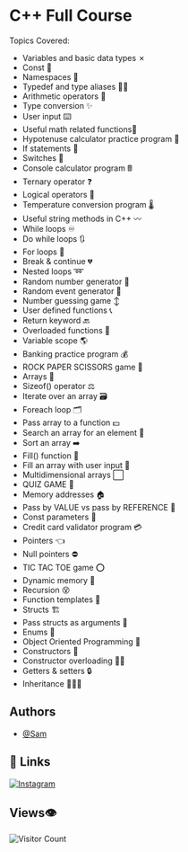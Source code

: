 

# C++ Full Course

Topics Covered:

- Variables and basic data types ✗
- Const 🚫
- Namespaces 📛
- Typedef and type aliases 🙋‍♂️
- Arithmetic operators 🧮
- Type conversion ✨
- User input ⌨️
- Useful math related functions🔢
- Hypotenuse calculator practice program 📐
- If statements 🤔
- Switches 🔀
- Console calculator program 🖩
- Ternary operator ❓
- Logical operators 🔣
- Temperature conversion program 🌡️
- Useful string methods in C++ 〰️
- While loops ♾️
- Do while loops 🔃
- For loops 🔂
- Break & continue 💔
- Nested loops ➿
- Random number generator 🎲
- Random event generator 🎁
- Number guessing game ↕️
- User defined functions 📞
- Return keyword 🔙
- Overloaded functions 🍕
- Variable scope 🌎
- Banking practice program 💰
- ROCK PAPER SCISSORS game 👊
- Arrays 🚗
- Sizeof() operator ⚖️
- Iterate over an array 🗃️
- Foreach loop 🗂️
- Pass array to a function 💵
- Search an array for an element 🔎
- Sort an array ➡️
- Fill() function 🍔
- Fill an array with user input 🌭
- Multidimensional arrays ⬜
- QUIZ GAME 💯
- Memory addresses 🏠
- Pass by VALUE vs pass by REFERENCE 📧
- Const parameters 🧱
- Credit card validator program 💳
- Pointers 👈
- Null pointers ⛔
- TIC TAC TOE game ⭕
- Dynamic memory 🧠
- Recursion 😵
- Function templates 🍪
- Structs 🏗️
- Pass structs as arguments 🚚
- Enums 📅
- Object Oriented Programming 🧍
- Constructors 👷
- Constructor overloading 👨‍🍳
- Getters & setters 🔒
- Inheritance 👩‍👧‍👦


## Authors

- [@Sam](https://www.github.com/Hacker-Sam-is-here)


## 🔗 Links

[![Instagram](https://img.shields.io/badge/Instagram-E4405F?style=for-the-badge&logo=instagram&logoColor=white)](https://www.instagram.com/samishere06/)


## Views👁️
![Visitor Count](https://profile-counter.glitch.me/Hacker-Sam-is-here/count.svg)

